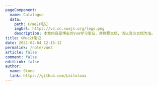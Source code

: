 ```yaml
---
pageComponent:
  name: Catalogue
  data:
    path: 《Vue2》笔记
    imgUrl: https://v3.cn.vuejs.org/logo.png
    description: 本章内容是博主的Vue学习笔记，非教程文档，请以官方文档为准。
title: 《Vue2》笔记
date: 2021-02-04 12:16:12
permalink: /note/vue2
article: false
comment: false
editLink: false
author:
  name: Stone
  link: https://github.com/Leiloloaa
---
```

